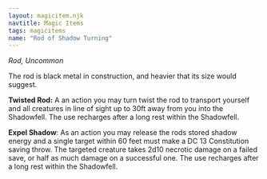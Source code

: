 ```yaml
---
layout: magicitem.njk
navtitle: Magic Items
tags: magicitems
name: "Rod of Shadow Turning"
---
```

_Rod, Uncommon_

The rod is black metal in construction, and heavier that its size would suggest.

**Twisted Rod:** A an action you may turn twist the rod to transport yourself and all creatures in line of sight up to 30ft away from you into the Shadowfell. The use recharges after a long rest within the Shadowfell.

**Expel Shadow**: As an action you may release the rods stored shadow energy and a single target within 60 feet must make a DC 13 Constitution saving throw. The targeted creature takes 2d10 necrotic damage on a failed save, or half as much damage on a successful one. The use recharges after a long rest within the Shadowfell.